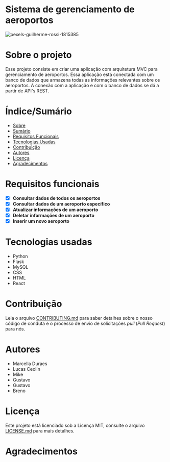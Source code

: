 # Sistema de gerenciamento de aeroportos 

![pexels-guilherme-rossi-1815385](https://user-images.githubusercontent.com/80436010/202584684-35a4e701-451c-441a-ac79-bb09b07838f9.jpg)


# Sobre o projeto

Esse projeto consiste em criar uma aplicação com arquitetura MVC para gerenciamento de aeroportos. Essa aplicação está conectada com um banco de dados que armazena todas as informações relevantes sobre os aeroportos. A conexão com a aplicação e com o banco de dados se dá a partir de API's REST.

# Índice/Sumário

* [Sobre](#sobre-o-projeto)
* [Sumário](#índice/sumário)
* [Requisitos Funcionais](#requisitos-funcionais)
* [Tecnologias Usadas](#tecnologias-usadas)
* [Contribuição](#contribuição)
* [Autores](#autores)
* [Licença](#licença)
* [Agradecimentos](#agradecimentos)


# Requisitos funcionais

- [x] **Consultar dados de todos os aeroportos**
- [x] **Consultar dados de um aeroporto específico**
- [x] **Atualizar informações de um aeroporto**
- [x] **Deletar informações de um aeroporto**
- [x] **Inserir um novo aeroporto** 

# Tecnologias usadas
 - Python
 - Flask
 - MySQL
 - CSS
 - HTML
 - React

# Contribuição

Leia o arquivo [CONTRIBUTING.md](CONTRIBUTING.md) para saber detalhes sobre o nosso código de conduta e o processo de envio de solicitações *pull* (*Pull Request*) para nós.

# Autores 
- Marcella Duraes
- Lucas Ceolin
- Mike
- Gustavo
- Gustavo
- Breno

# Licença

Este projeto está licenciado sob a Licença MIT,  consulte o arquivo [LICENSE.md](LICENSE.md) para mais detalhes.

# Agradecimentos
